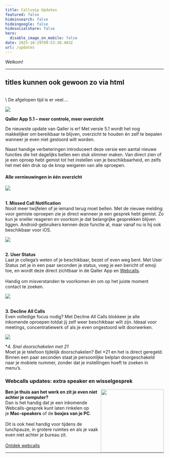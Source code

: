 ```yaml
---
title: Callvoip Updates
featured: false
hideinsearch: false
hideingoogle: false
hidesocialshare: false
hero:
  disable_image_on_mobile: false
date: 2025-10-29T09:53:30.403Z
url: /updates
---
```

Welkom!

<hr>
<h2> titles kunnen ook gewoon zo via html </h2><br>\
De afgelopen tijd is er veel....

![](https://img.mailinblue.com/2631533/images/content_library/original/689b2d2cb5c0be9c851168d2.png)

**Qaller App 5.1 – meer controle, meer overzicht**

De nieuwste update van Qaller is er! Met versie 5.1 wordt het nog makkelijker om bereikbaar te blijven, overzicht te houden én zelf te bepalen wanneer je even niet gestoord wilt worden.

Naast handige verbeteringen introduceert deze versie een aantal nieuwe functies die het dagelijks bellen een stuk slimmer maken. Van direct zien of je een oproep hebt gemist tot het instellen van je beschikbaarheid, en zelfs het met één druk op de knop weigeren van alle oproepen.

#### **Alle vernieuwingen in één overzicht**

![](https://img.mailinblue.com/2631533/images/content_library/original/689b1ce0233ad6bcdef71a6d.png)

\
**1. Missed Call Notification**\
Nooit meer twijfelen of je iemand terug moet bellen. Met de nieuwe melding voor gemiste oproepen zie je direct wanneer je een gesprek hebt gemist. Zo kun je sneller reageren en voorkom je dat belangrijke gesprekken blijven liggen. Android-gebruikers kennen deze functie al, maar vanaf nu is hij ook beschikbaar voor iOS.

![](https://img.mailinblue.com/2631533/images/content_library/original/689b2b2cead62cd1502e3783.png)

\
**2. User Status**\
Laat je collega’s weten of je beschikbaar, bezet of even weg bent. Met User Status zet je in een paar seconden je status, voeg je een bericht of emoji toe, en wordt deze direct zichtbaar in de Qaller App en [Webcalls](https://www.callvoip.nl/telefonie/bellenmetpc/).\
\
Handig om misverstanden te voorkomen én om op het juiste moment contact te zoeken.

![](https://img.mailinblue.com/2631533/images/content_library/original/689b2bc2ead62cd1502e37a7.png)

\
**3. Decline All Calls**\
Even volledige focus nodig? Met Decline All Calls blokkeer je alle inkomende oproepen totdat jij zelf weer beschikbaar wilt zijn. Ideaal voor meetings, concentratiewerk of als je even ongestoord wilt doorwerken.

![](https://img.mailinblue.com/2631533/images/content_library/original/689b1f87233ad6bcdef71b01.png)

**4. Snel doorschakelen met *21**\
Moet je je telefoon tijdelijk doorschakelen? Bel *21 en het is direct geregeld. Binnen een paar seconden staat je persoonlijke belplan doorgeschakeld naar je mobiele nummer, zonder dat je instellingen hoeft te zoeken in menu’s.

### **Webcalls updates: extra speaker en wisselgesprek**

<img src="https://img.mailinblue.com/2631533/images/content_library/original/66d6f8be150e2217e33e7b91.png" width="200px" style="float:right; padding-left:5px;">**Ben je thuis aan het werk en zit je even niet achter je computer?** \
Dan is het handig dat je een inkomende Webcalls-gesprek kunt laten rinkelen op je **Mac-speakers** of de **boxjes van je PC**. \
\
Dit is ook heel handig voor tijdens de lunchpauze, in grotere ruimtes en als je vaak even niet achter je bureau zit. \
\
<a href="/webcalls" class="button">Ontdek webcalls</a>

<hr>
